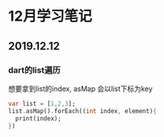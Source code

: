 # 12月学习笔记  

## 2019.12.12  

### dart的list遍历  

想要拿到list的index, asMap 会以list下标为key

```dart
var list = [1,2,3];
list.asMap().forEach((int index, element){
  print(index);
})

```
